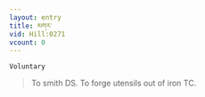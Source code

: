 ```yaml
---
layout: entry
title: མགར་
vid: Hill:0271
vcount: 0
---
```

`Voluntary` 
> To smith DS\.
 To forge utensils out of iron TC\.

